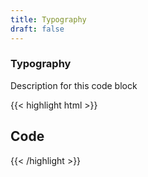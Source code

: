 ```yaml
---
title: Typography
draft: false
---
```


### Typography

Description for this code block

{{< highlight html >}}

<section id="main">
  <div>
   
   <h1 id="buttons">Code</h1>
    
  </div>
</section>
{{< /highlight >}}
